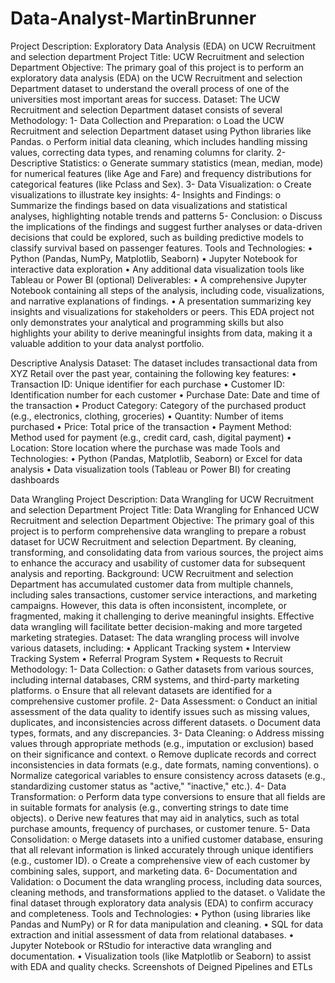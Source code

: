 # Data-Analyst-MartinBrunner
Project Description: Exploratory Data Analysis (EDA) on UCW Recruitment and selection department
Project Title: UCW Recruitment and selection Department
Objective: The primary goal of this project is to perform an exploratory data analysis (EDA) on the UCW Recruitment and selection Department dataset to understand the overall process of one of the universities most important areas for success.
Dataset: The UCW Recruitment and selection Department dataset consists of several 
Methodology:
1-	Data Collection and Preparation:
o	Load the UCW Recruitment and selection Department dataset using Python libraries like Pandas.
o	Perform initial data cleaning, which includes handling missing values, correcting data types, and renaming columns for clarity.
2-	Descriptive Statistics:
o	Generate summary statistics (mean, median, mode) for numerical features (like Age and Fare) and frequency distributions for categorical features (like Pclass and Sex).
3-	Data Visualization:
o	Create visualizations to illustrate key insights:
4-	Insights and Findings:
o	Summarize the findings based on data visualizations and statistical analyses, highlighting notable trends and patterns
5-	Conclusion:
o	Discuss the implications of the findings and suggest further analyses or data-driven decisions that could be explored, such as building predictive models to classify survival based on passenger features.
Tools and Technologies:
•	Python (Pandas, NumPy, Matplotlib, Seaborn)
•	Jupyter Notebook for interactive data exploration
•	Any additional data visualization tools like Tableau or Power BI (optional)
Deliverables:
•	A comprehensive Jupyter Notebook containing all steps of the analysis, including code, visualizations, and narrative explanations of findings.
•	A presentation summarizing key insights and visualizations for stakeholders or peers.
This EDA project not only demonstrates your analytical and programming skills but also highlights your ability to derive meaningful insights from data, making it a valuable addition to your data analyst portfolio.

Descriptive Analysis 
Dataset: The dataset includes transactional data from XYZ Retail over the past year, containing the following key features:
•	Transaction ID: Unique identifier for each purchase
•	Customer ID: Identification number for each customer
•	Purchase Date: Date and time of the transaction
•	Product Category: Category of the purchased product (e.g., electronics, clothing, groceries)
•	Quantity: Number of items purchased
•	Price: Total price of the transaction
•	Payment Method: Method used for payment (e.g., credit card, cash, digital payment)
•	Location: Store location where the purchase was made
Tools and Technologies:
•	Python (Pandas, Matplotlib, Seaborn) or Excel for data analysis
•	Data visualization tools (Tableau or Power BI) for creating dashboards


Data Wrangling 
Project Description: Data Wrangling for UCW Recruitment and selection Department
Project Title: Data Wrangling for Enhanced UCW Recruitment and selection Department
Objective: The primary goal of this project is to perform comprehensive data wrangling to prepare a robust dataset for UCW Recruitment and selection Department. By cleaning, transforming, and consolidating data from various sources, the project aims to enhance the accuracy and usability of customer data for subsequent analysis and reporting.
Background: UCW Recruitment and selection Department has accumulated customer data from multiple channels, including sales transactions, customer service interactions, and marketing campaigns. However, this data is often inconsistent, incomplete, or fragmented, making it challenging to derive meaningful insights. Effective data wrangling will facilitate better decision-making and more targeted marketing strategies.
Dataset: The data wrangling process will involve various datasets, including:
•	Applicant Tracking system
•	Interview Tracking System 
•	Referral Program System 
•	Requests to Recruit
Methodology:
1-	Data Collection:
o	Gather datasets from various sources, including internal databases, CRM systems, and third-party marketing platforms.
o	Ensure that all relevant datasets are identified for a comprehensive customer profile.
2-	Data Assessment:
o	Conduct an initial assessment of the data quality to identify issues such as missing values, duplicates, and inconsistencies across different datasets.
o	Document data types, formats, and any discrepancies.
3-	Data Cleaning:
o	Address missing values through appropriate methods (e.g., imputation or exclusion) based on their significance and context.
o	Remove duplicate records and correct inconsistencies in data formats (e.g., date formats, naming conventions).
o	Normalize categorical variables to ensure consistency across datasets (e.g., standardizing customer status as "active," "inactive," etc.).
4-	Data Transformation:
o	Perform data type conversions to ensure that all fields are in suitable formats for analysis (e.g., converting strings to date time objects).
o	Derive new features that may aid in analytics, such as total purchase amounts, frequency of purchases, or customer tenure.
5-	Data Consolidation:
o	Merge datasets into a unified customer database, ensuring that all relevant information is linked accurately through unique identifiers (e.g., customer ID).
o	Create a comprehensive view of each customer by combining sales, support, and marketing data.
6-	Documentation and Validation:
o	Document the data wrangling process, including data sources, cleaning methods, and transformations applied to the dataset.
o	Validate the final dataset through exploratory data analysis (EDA) to confirm accuracy and completeness.
Tools and Technologies:
•	Python (using libraries like Pandas and NumPy) or R for data manipulation and cleaning.
•	SQL for data extraction and initial assessment of data from relational databases.
•	Jupyter Notebook or RStudio for interactive data wrangling and documentation.
•	Visualization tools (like Matplotlib or Seaborn) to assist with EDA and quality checks.
Screenshots of Deigned Pipelines and ETLs


